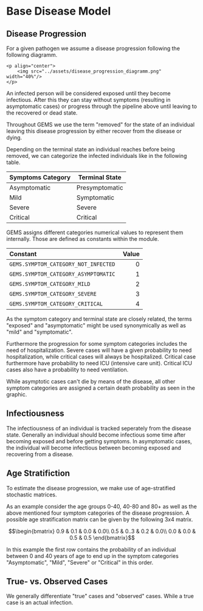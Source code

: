 # Base Disease Model

## Disease Progression 

For a given pathogen we assume a disease progression following the following diagramm.

```@raw html
<p align="center">
    <img src="../assets/disease_progression_diagramm.png" width="40%"/>
</p>
```

An infected person will be considered exposed until they become infectious.
After this they can stay without symptoms (resulting in asymptomatic cases) or progress
through the pipeline above until leaving to the recovered or dead state.

Throughout GEMS we use the term "removed" for the state of an individual leaving this
disease progression by either recover from the disease or dying.

Depending on the terminal state an individual reaches before being removed,
we can categorize the infected individuals like in the following table.

| **Symptoms Category** | **Terminal State** |
| :-------------------- | :----------------- |
| Asymptomatic          | Presymptomatic     |
| Mild                  | Symptomatic        |
| Severe                | Severe             |
| Critical              | Critical           |

GEMS assigns different categories numerical values to represent them internally. Those are
defined as constants within the module.

| **Constant**                         | **Value**  |
| :----------------------------------- | ---------: |
| `GEMS.SYMPTOM_CATEGORY_NOT_INFECTED` | 0          |
| `GEMS.SYMPTOM_CATEGORY_ASYMPTOMATIC` | 1          |
| `GEMS.SYMPTOM_CATEGORY_MILD`         | 2          |
| `GEMS.SYMPTOM_CATEGORY_SEVERE`       | 3          |
| `GEMS.SYMPTOM_CATEGORY_CRITICAL`     | 4          |


As the symptom category and terminal state are closely related, the terms
"exposed" and "asymptomatic" might be used synonymically as well as "mild" and
"symptomatic".

Furthermore the progression for some symptom categories includes the need of hospitalization.
Severe cases will have a given probability to need hospitalization, while critical cases
will always be hospitalized. Critical case furthermore have probability to need ICU (intensive care unit).
Critical ICU cases also have a probability to need ventilation.

While asymptotic cases can't die by means of the disease, all other symptom categories
are assigned a certain death probability as seen in the graphic.


## Infectiousness

The infectiousness of an individual is tracked seperately from the disease state. Generally
an individual should become infectious some time after becoming exposed and before getting
symptoms. In asymptomatic cases, the individual will become infectious between becoming
exposed and recovering from a disease.


## Age Stratifiction

To estimate the disease progression, we make use of age-stratified stochastic matrices.

As an example consider the age groups 0-40, 40-80 and 80+ as well as the above mentioned
four symptom categories of the disease progression. A possible age stratification matrix can
be given by the following $3x4$ matrix.
```math
\begin{bmatrix}
    0.9 & 0.1 & 0.0 & 0.0\\ 
    0.5 & 0..3 & 0.2 & 0.0\\
    0.0 & 0.0 & 0.5 & 0.5
\end{bmatrix}
```
In this example the first row contains the probability of an individual between 0 and 40 years
of age to end up in the symptom categories "Asymptomatic", "Mild", "Severe" or "Critical" in this
order.


## True- vs. Observed Cases

We generally differentiate "true" cases and "observed" cases.
While a true case is an actual infection.